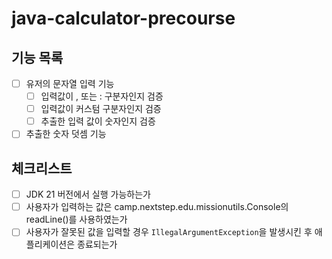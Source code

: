 # java-calculator-precourse

## 기능 목록
- [ ] 유저의 문자열 입력 기능
  - [ ] 입력값이 , 또는 : 구분자인지 검증
  - [ ] 입력값이 커스텀 구분자인지 검증
  - [ ] 추출한 입력 값이 숫자인지 검증 
- [ ] 추출한 숫자 덧셈 기능

## 체크리스트
- [ ] JDK 21 버전에서 실행 가능하는가
- [ ] 사용자가 입력하는 값은 camp.nextstep.edu.missionutils.Console의 readLine()를 사용하였는가
- [ ] 사용자가 잘못된 값을 입력할 경우 `IllegalArgumentException`을 발생시킨 후 애플리케이션은 종료되는가
